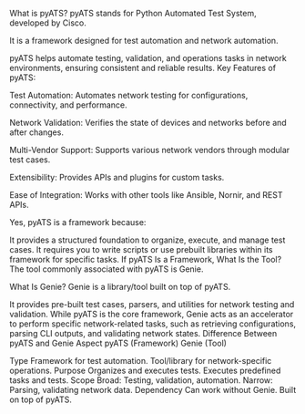 What is pyATS?
pyATS stands for Python Automated Test System, developed by Cisco.

It is a framework designed for test automation and network automation.

pyATS helps automate testing, validation, and operations tasks in network environments, ensuring consistent and reliable results.
Key Features of pyATS:

Test Automation:
Automates network testing for configurations, connectivity, and performance.

Network Validation:
Verifies the state of devices and networks before and after changes.

Multi-Vendor Support:
Supports various network vendors through modular test cases.

Extensibility:
Provides APIs and plugins for custom tasks.

Ease of Integration:
Works with other tools like Ansible, Nornir, and REST APIs.

Yes, pyATS is a framework because:

It provides a structured foundation to organize, execute, and manage test cases.
It requires you to write scripts or use prebuilt libraries within its framework for specific tasks.
If pyATS Is a Framework, What Is the Tool?
The tool commonly associated with pyATS is Genie.

What Is Genie?
Genie is a library/tool built on top of pyATS.

It provides pre-built test cases, parsers, and utilities for network testing and validation.
While pyATS is the core framework, Genie acts as an accelerator to perform specific network-related tasks, such as retrieving configurations, parsing CLI outputs, and validating network states.
Difference Between pyATS and Genie
Aspect	pyATS (Framework)	Genie (Tool)

Type	Framework for test automation.	Tool/library for network-specific operations.
Purpose	Organizes and executes tests.	Executes predefined tasks and tests.
Scope	Broad: Testing, validation, automation.	Narrow: Parsing, validating network data.
Dependency	Can work without Genie.	Built on top of pyATS.
